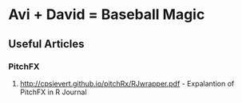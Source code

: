 # Avi + David = Baseball Magic

## Useful Articles
### PitchFX
1. http://cpsievert.github.io/pitchRx/RJwrapper.pdf - Expalantion of PitchFX in R Journal
